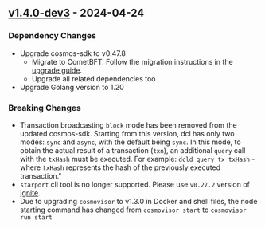 ## [v1.4.0-dev3](https://github.com/zigbee-alliance/distributed-compliance-ledger/releases/tag/v1.4.0-dev3) - 2024-04-24

### Dependency Changes
* Upgrade cosmos-sdk to v0.47.8
  * Migrate to CometBFT. Follow the migration instructions in the [upgrade guide](https://github.com/cosmos/cosmos-sdk/blob/main/UPGRADING.md#migration-to-cometbft-part-1).
  * Upgrade all related dependencies too 
* Upgrade Golang version to 1.20

### Breaking Changes
* Transaction broadcasting `block` mode has been removed from the updated cosmos-sdk. 
Starting from this version, dcl has only two modes: `sync` and `async`, with the default being `sync`.
In this mode, to obtain the actual result of a transaction (`txn`), an additional `query` call with the `txHash` must be executed. For example:
    `dcld query tx txHash` - where `txHash` represents the hash of the previously executed transaction."
* `starport` cli tool is no longer supported. Please use `v0.27.2` version of [ignite](https://github.com/ignite/cli).
* Due to upgrading `cosmovisor` to v1.3.0 in Docker and shell files, the node starting command has changed from `cosmovisor start` to `cosmovisor run start`

